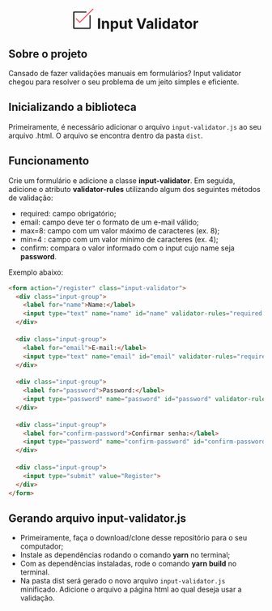 # <center> <img src="./src/images/checked-2.png" width="40" height="40" /> Input Validator

## Sobre o projeto ##

Cansado de fazer validações manuais em formulários? Input validator chegou para resolver o seu problema de um jeito simples e eficiente.

## Inicializando a biblioteca ##

Primeiramente, é necessário adicionar o arquivo `input-validator.js` ao seu arquivo .html. O arquivo se encontra dentro da pasta `dist`.

## Funcionamento

Crie um formulário e adicione a classe **input-validator**. Em seguida, adicione o atributo **validator-rules** utilizando algum dos seguintes métodos de validação:
  * required: campo obrigatório;
  * email: campo deve ter o formato de um e-mail válido;
  * max=8: campo com um valor máximo de caracteres (ex. 8);
  * min=4 : campo com um valor mínimo de caracteres (ex. 4);
  * confirm: compara o valor informado com o input cujo name seja **password**.

Exemplo abaixo:

~~~html
<form action="/register" class="input-validator">
  <div class="input-group">
    <label for="name">Name:</label>
    <input type="text" name="name" id="name" validator-rules="required|min=3">
  </div>

  <div class="input-group">
    <label for="email">E-mail:</label>
    <input type="text" name="email" id="email" validator-rules="required|email">
  </div>

  <div class="input-group">
    <label for="password">Password:</label>
    <input type="password" name="password" id="password" validator-rules="required|max=8">
  </div>

  <div class="input-group">
    <label for="confirm-password">Confirmar senha:</label>
    <input type="password" name="confirm-password" id="confirm-password" validator-rules="required|confirm">
  </div>

  <div class="input-group">
    <input type="submit" value="Register">
  </div>
</form>
~~~

## Gerando arquivo input-validator.js

* Primeiramente, faça o download/clone desse repositório para o seu computador;
* Instale as dependências rodando o comando **yarn** no terminal;
* Com as dependências instaladas, rode o comando **yarn build** no terminal.
* Na pasta dist será gerado o novo arquivo `input-validator.js` minificado. Adicione o arquivo a página html ao qual deseja usar a validação.
